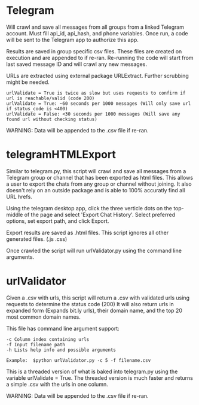 # Telegram
Will crawl and save all messages from all groups from a linked Telegram account.
Must fill api_id, api_hash, and phone variables.
Once run, a code will be sent to the Telegram app to authorize this app.

Results are saved in group specific csv files.
These files are created on execution and are appended to if re-ran.
Re-running the code will start from last saved message ID and will crawl any new messages.

URLs are extracted using external package URLExtract. Further scrubbing might be needed.

```
urlValidate = True is twice as slow but uses requests to confirm if url is reachable/valid (code 200)
urlValidate = True: ~60 seconds per 1000 messages (Will only save url if status_code is <400)
urlValidate = False: <30 seconds per 1000 messages (Will save any found url without checking status)
```

WARNING: Data will be appended to the .csv file if re-ran.



# telegramHTMLExport
Similar to telegram.py, this script will crawl and save all messages from a Telegram group or channel that has been exported as html files. This allows a user to export the chats from any group or channel without joining. It also doesn't rely on an outside package and is able to 100% accuratly find all URL hrefs.

Using the telegram desktop app, click the three verticle dots on the top-middle of the page and select 'Export Chat History'. Select preferred options, set export path, and click Export.

Export results are saved as .html files. This script ignores all other generated files. (.js .css)

Once crawled the script will run urlValidator.py using the command line arguments.



# urlValidator
Given a .csv with urls, this script will return a .csv with validated urls using requests to determine the status code (200)
It will also return urls in expanded form (Expands bit.ly urls), their domain name, and the top 20 most common domain names.

This file has command line argument support:
```
-c Column index containing urls
-f Input filename path
-h Lists help info and possible arguments

Example:  $python urlValidator.py -c 5 -f filename.csv
```

This is a threaded version of what is baked into telegram.py using the variable urlValidate = True.
The threaded version is much faster and returns a simple .csv with the urls in one column.

WARNING: Data will be appended to the .csv file if re-ran.
